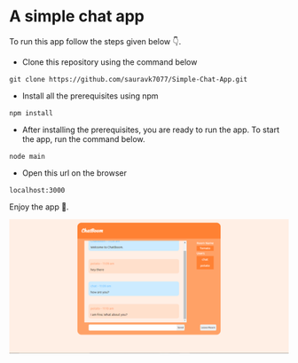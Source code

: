 # A simple chat app

To run this app follow the steps given below 👇.

* Clone this repository using the command below

```
git clone https://github.com/sauravk7077/Simple-Chat-App.git
```

* Install all the prerequisites using npm

```
npm install
```

* After installing the prerequisites, you are ready to run the app. To start the app, run the command below.
```
node main
```
* Open this url on the browser
```
localhost:3000
```

Enjoy the app 👏.

![Image of the app](/simple_chat_app.png)
